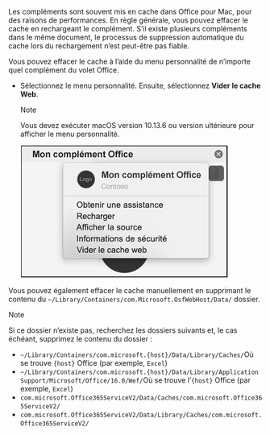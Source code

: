 Les compléments sont souvent mis en cache dans Office pour Mac, pour des raisons de performances. En règle générale, vous pouvez effacer le cache en rechargeant le complément. S’il existe plusieurs compléments dans le même document, le processus de suppression automatique du cache lors du rechargement n’est peut-être pas fiable.

Vous pouvez effacer le cache à l’aide du menu personnalité de n’importe quel complément du volet Office.
- Sélectionnez le menu personnalité. Ensuite, sélectionnez **Vider le cache Web**.
    > [!NOTE]
    > Vous devez exécuter macOS version 10.13.6 ou version ultérieure pour afficher le menu personnalité.
    
    ![Capture d’écran de l’option effacer le cache Web du menu personnalité.](../images/mac-clear-cache-menu.png)

Vous pouvez également effacer le cache manuellement en supprimant le contenu du `~/Library/Containers/com.Microsoft.OsfWebHost/Data/` dossier.

> [!NOTE]
> Si ce dossier n’existe pas, recherchez les dossiers suivants et, le cas échéant, supprimez le contenu du dossier :
>    - `~/Library/Containers/com.microsoft.{host}/Data/Library/Caches/`Où se trouve `{host}` Office (par exemple, `Excel`)
>    - `~/Library/Containers/com.microsoft.{host}/Data/Library/Application Support/Microsoft/Office/16.0/Wef/`Où se trouve l’`{host}` Office (par exemple, `Excel`)
>    - `com.microsoft.Office365ServiceV2/Data/Caches/com.microsoft.Office365ServiceV2/`
>    - `com.microsoft.Office365ServiceV2/Data/Library/Caches/com.microsoft.Office365ServiceV2/`

